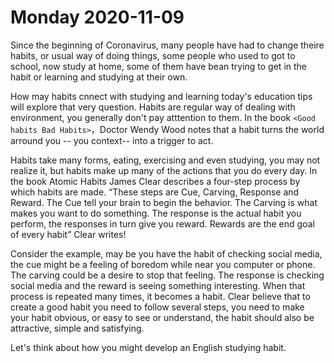 # Monday 2020-11-09

Since the beginning of Coronavirus, many people have had to change theire habits, or usual way of doing things, some people who used to got to school, now study at home, some of them have bean trying to get in the habit or learning and studying at their own.

How may habits cnnect with studying and learning today\'s education tips will explore that very question. Habits are regular way of dealing  with environment, you generally don't pay atttention to them. In the book `<Good habits Bad Habits>`，Doctor Wendy Wood notes that a habit turns the world arround you -- you context-- into a trigger to act.

Habits take many forms, eating, exercising and even studying, you may not realize it, but habits make up many of the actions that you do every day. In the book Atomic Habits James Clear describes a four-step process by which habits are made. “These steps are Cue, Carving, Response and Reward. The Cue tell your brain to begin the behavior. The Carving is what makes you want to do something. The response is the actual habit you perform, the responses in turn give you reward. Rewards are the end goal of every habit” Clear writes! 

Consider the example, may be you have the habit of checking social media, the cue might be a feeling of boredom while near you computer or phone. The carving could be a desire to stop that feeling. The response is checking social media and the reward is seeing something interesting. When that process is repeated many times, it becomes a habit. Clear believe that to create a good habit you need to follow several steps, you need to make your habit obvious, or easy to see or understand, the habit should also be attractive, simple and satisfying. 

Let's think about how you might develop an English studying habit.